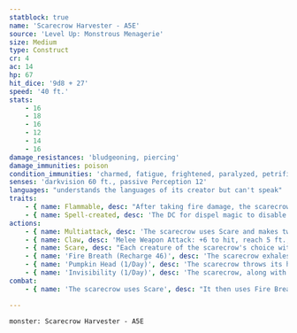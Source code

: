 ```yaml
---
statblock: true
name: 'Scarecrow Harvester - A5E'
source: 'Level Up: Monstrous Menagerie'
size: Medium
type: Construct
cr: 4
ac: 14
hp: 67
hit_dice: '9d8 + 27'
speed: '40 ft.'
stats:
    - 16
    - 18
    - 16
    - 12
    - 14
    - 16
damage_resistances: 'bludgeoning, piercing'
damage_immunities: poison
condition_immunities: 'charmed, fatigue, frightened, paralyzed, petrified, poisoned'
senses: 'darkvision 60 ft., passive Perception 12'
languages: "understands the languages of its creator but can't speak"
traits:
    - { name: Flammable, desc: "After taking fire damage, the scarecrow catches fire and takes 5 (1d10) ongoing fire damage if it isn't already suffering ongoing fire damage. A creature can spend an action to extinguish this fire." }
    - { name: Spell-created, desc: 'The DC for dispel magic to disable this creature is 19. A disabled scarecrow is inanimate. After one hour, it becomes animate again unless its body has been destroyed.' }
actions:
    - { name: Multiattack, desc: 'The scarecrow uses Scare and makes two claw attacks.' }
    - { name: Claw, desc: 'Melee Weapon Attack: +6 to hit, reach 5 ft., one target. Hit: 8 (1d8 + 4) slashing damage plus 3 (1d6) necrotic damage.' }
    - { name: Scare, desc: "Each creature of the scarecrow's choice within 30 feet that can see the scarecrow makes a DC 13 Wisdom saving throw. On a failure, it is magically frightened for 1 minute. It repeats the saving throw at the end of each of its turns, ending the effect on itself on a success. If a creature's saving throw is successful or the effect ends for it, it is immune to Scare for 24 hours." }
    - { name: 'Fire Breath (Recharge 46)', desc: 'The scarecrow exhales fire in a 30-foot cone. Each creature in the area makes a DC 13 Dexterity saving throw, taking 14 (4d6) fire damage on a failed save or half damage on a success.' }
    - { name: 'Pumpkin Head (1/Day)', desc: 'The scarecrow throws its head up to 60 feet. Each creature within 20 feet of the head makes a DC 13 Dexterity saving throw, taking 21 (6d6) fire damage on a failed save or half damage on a success. After using this action, the scarecrow no longer has a head. It can still use its senses but can no longer use Fire Breath. It can create a new head when it finishes a long rest.' }
    - { name: 'Invisibility (1/Day)', desc: 'The scarecrow, along with any mount it is riding, is invisible for 1 hour or until it attacks or uses Scare, Fire Breath, or Pumpkin Head.' }
combat:
    - { name: 'The scarecrow uses Scare', desc: "It then uses Fire Breath when it can and its claws when it can't. When it's bloodied, it uses Pumpkin Head. If its enemies aren't close to defeat at this point, it uses Invisibility and tries to escape." }

---
```

```statblock
monster: Scarecrow Harvester - A5E
```

